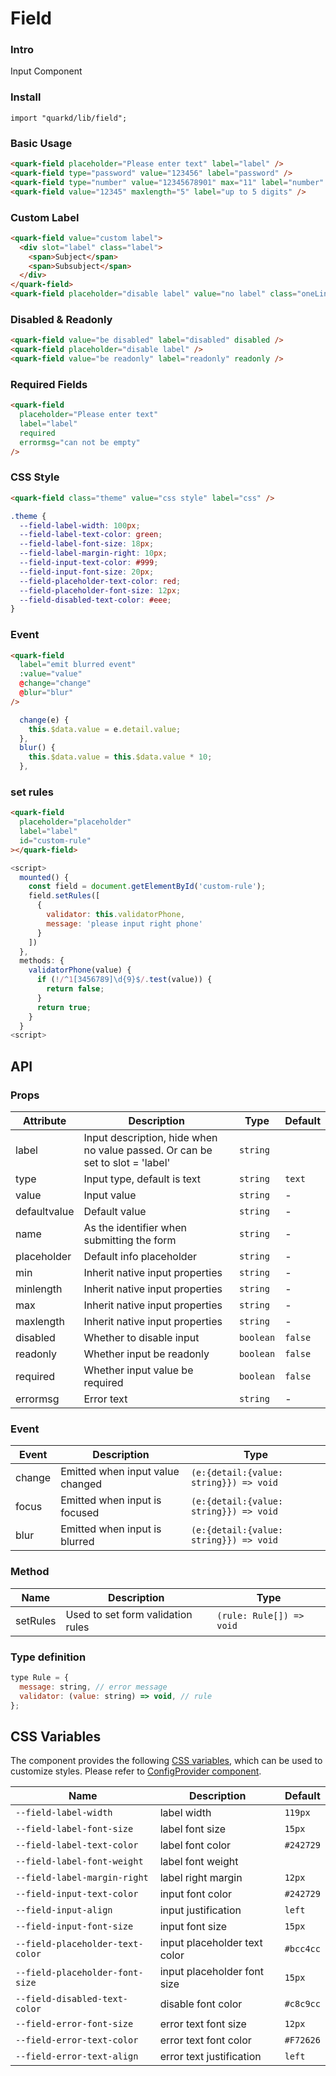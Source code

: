 # Field

### Intro

Input Component

### Install

```tsx
import "quarkd/lib/field";
```

### Basic Usage

```html
<quark-field placeholder="Please enter text" label="label" />
<quark-field type="password" value="123456" label="password" />
<quark-field type="number" value="12345678901" max="11" label="number" />
<quark-field value="12345" maxlength="5" label="up to 5 digits" />
```

### Custom Label

```html
<quark-field value="custom label">
  <div slot="label" class="label">
    <span>Subject</span>
    <span>Subsubject</span>
  </div>
</quark-field>
<quark-field placeholder="disable label" value="no label" class="oneLine" />
```

### Disabled & Readonly

```html
<quark-field value="be disabled" label="disabled" disabled />
<quark-field placeholder="disable label" />
<quark-field value="be readonly" label="readonly" readonly />
```

### Required Fields

```html
<quark-field
  placeholder="Please enter text"
  label="label"
  required
  errormsg="can not be empty"
/>
```

### CSS Style

```html
<quark-field class="theme" value="css style" label="css" />
```

```css
.theme {
  --field-label-width: 100px;
  --field-label-text-color: green;
  --field-label-font-size: 18px;
  --field-label-margin-right: 10px;
  --field-input-text-color: #999;
  --field-input-font-size: 20px;
  --field-placeholder-text-color: red;
  --field-placeholder-font-size: 12px;
  --field-disabled-text-color: #eee;
}
```

### Event

```html
<quark-field
  label="emit blurred event"
  :value="value"
  @change="change"
  @blur="blur"
/>
```

```js
  change(e) {
    this.$data.value = e.detail.value;
  },
  blur() {
    this.$data.value = this.$data.value * 10;
  },
```

### set rules

```html
<quark-field
  placeholder="placeholder"
  label="label"
  id="custom-rule"
></quark-field>
```

```js
<script>
  mounted() {
    const field = document.getElementById('custom-rule');
    field.setRules([
      {
        validator: this.validatorPhone,
        message: 'please input right phone'
      }
    ])
  },
  methods: {
    validatorPhone(value) {
      if (!/^1[3456789]\d{9}$/.test(value)) {
        return false;
      }
      return true;
    }
  }
<script>
```

## API

### Props

| Attribute    | Description                                                                   | Type      | Default |
| ------------ | ----------------------------------------------------------------------------- | --------- | ------- |
| label        | Input description, hide when no value passed. Or can be set to slot = 'label' | `string`  |
| type         | Input type, default is text                                                   | `string`  | `text`  |
| value        | Input value                                                                   | `string`  | -       |
| defaultvalue | Default value                                                                 | `string`  | -       |
| name         | As the identifier when submitting the form                                    | `string`  | -       |
| placeholder  | Default info placeholder                                                      | `string`  | -       |
| min          | Inherit native input properties                                               | `string`  | -       |
| minlength    | Inherit native input properties                                               | `string`  | -       |
| max          | Inherit native input properties                                               | `string`  | -       |
| maxlength    | Inherit native input properties                                               | `string`  | -       |
| disabled     | Whether to disable input                                                      | `boolean` | `false` |
| readonly     | Whether input be readonly                                                     | `boolean` | `false` |
| required     | Whether input value be required                                               | `boolean` | `false` |
| errormsg     | Error text                                                                    | `string`  | -       |

### Event

| Event  | Description                      | Type                                   |
| ------ | -------------------------------- | -------------------------------------- |
| change | Emitted when input value changed | `(e:{detail:{value: string}}) => void` |
| focus  | Emitted when input is focused    | `(e:{detail:{value: string}}) => void` |
| blur   | Emitted when input is blurred    | `(e:{detail:{value: string}}) => void` |

### Method

| Name     | Description                       | Type                     |
| -------- | --------------------------------- | ------------------------ |
| setRules | Used to set form validation rules | `(rule: Rule[]) => void` |

### Type definition

```js
type Rule = {
  message: string, // error message
  validator: (value: string) => void, // rule
};
```

## CSS Variables

The component provides the following [CSS variables](https://developer.mozilla.org/zh-CN/docs/Web/CSS/Using_CSS_custom_properties), which can be used to customize styles. Please refer to [ConfigProvider component](#/theme).

| Name                             | Description                  | Default   |
| -------------------------------- | ---------------------------- | --------- |
| `--field-label-width`            | label width                  | `119px`   |
| `--field-label-font-size`        | label font size              | `15px`    |
| `--field-label-text-color`       | label font color             | `#242729` |
| `--field-label-font-weight`      | label font weight            |
| `--field-label-margin-right`     | label right margin           | `12px`    |
| `--field-input-text-color`       | input font color             | `#242729` |
| `--field-input-align`            | input justification          | `left`    |
| `--field-input-font-size`        | input font size              | `15px`    |
| `--field-placeholder-text-color` | input placeholder text color | `#bcc4cc` |
| `--field-placeholder-font-size`  | input placeholder font size  | `15px`    |
| `--field-disabled-text-color`    | disable font color           | `#c8c9cc` |
| `--field-error-font-size`        | error text font size         | `12px`    |
| `--field-error-text-color`       | error text font color        | `#F72626` |
| `--field-error-text-align`       | error text justification     | `left`    |
